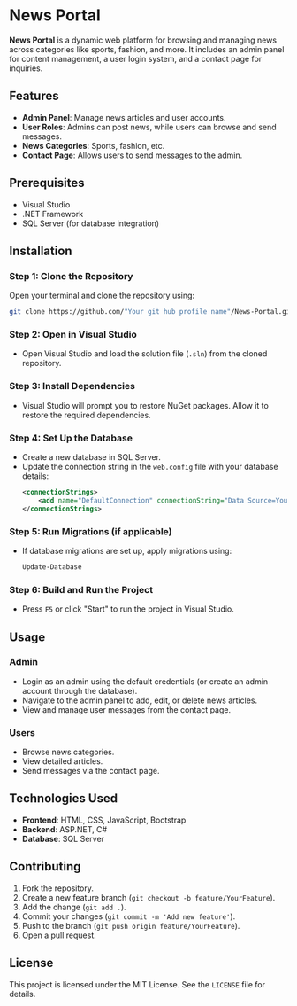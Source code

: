 # News Portal

**News Portal** is a dynamic web platform for browsing and managing news across categories like sports, fashion, and more. It includes an admin panel for content management, a user login system, and a contact page for inquiries.

## Features
- **Admin Panel**: Manage news articles and user accounts.
- **User Roles**: Admins can post news, while users can browse and send messages.
- **News Categories**: Sports, fashion, etc.
- **Contact Page**: Allows users to send messages to the admin.

## Prerequisites
- Visual Studio
- .NET Framework
- SQL Server (for database integration)

## Installation

### Step 1: Clone the Repository
Open your terminal and clone the repository using:
```bash
git clone https://github.com/"Your git hub profile name"/News-Portal.git
```

### Step 2: Open in Visual Studio
- Open Visual Studio and load the solution file (`.sln`) from the cloned repository.
  
### Step 3: Install Dependencies
- Visual Studio will prompt you to restore NuGet packages. Allow it to restore the required dependencies.

### Step 4: Set Up the Database
- Create a new database in SQL Server.
- Update the connection string in the `web.config` file with your database details:
    ```xml
    <connectionStrings>
        <add name="DefaultConnection" connectionString="Data Source=YourServer;Initial Catalog=YourDatabase;Integrated Security=True" providerName="System.Data.SqlClient" />
    </connectionStrings>
    ```

### Step 5: Run Migrations (if applicable)
- If database migrations are set up, apply migrations using:
    ```bash
    Update-Database
    ```

### Step 6: Build and Run the Project
- Press `F5` or click "Start" to run the project in Visual Studio.

## Usage

### Admin
- Login as an admin using the default credentials (or create an admin account through the database).
- Navigate to the admin panel to add, edit, or delete news articles.
- View and manage user messages from the contact page.

### Users
- Browse news categories.
- View detailed articles.
- Send messages via the contact page.

## Technologies Used
- **Frontend**: HTML, CSS, JavaScript, Bootstrap
- **Backend**: ASP.NET, C#
- **Database**: SQL Server

## Contributing
1. Fork the repository.
2. Create a new feature branch (`git checkout -b feature/YourFeature`).
3. Add the change (`git add .`).
4. Commit your changes (`git commit -m 'Add new feature'`).
5. Push to the branch (`git push origin feature/YourFeature`).
6. Open a pull request.

## License
This project is licensed under the MIT License. See the `LICENSE` file for details.
